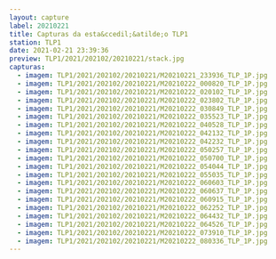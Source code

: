 ```yaml
---
layout: capture
label: 20210221
title: Capturas da esta&ccedil;&atilde;o TLP1
station: TLP1
date: 2021-02-21 23:39:36
preview: TLP1/2021/202102/20210221/stack.jpg
capturas:
  - imagem: TLP1/2021/202102/20210221/M20210221_233936_TLP_1P.jpg
  - imagem: TLP1/2021/202102/20210221/M20210222_000820_TLP_1P.jpg
  - imagem: TLP1/2021/202102/20210221/M20210222_020102_TLP_1P.jpg
  - imagem: TLP1/2021/202102/20210221/M20210222_023802_TLP_1P.jpg
  - imagem: TLP1/2021/202102/20210221/M20210222_030849_TLP_1P.jpg
  - imagem: TLP1/2021/202102/20210221/M20210222_035523_TLP_1P.jpg
  - imagem: TLP1/2021/202102/20210221/M20210222_040528_TLP_1P.jpg
  - imagem: TLP1/2021/202102/20210221/M20210222_042132_TLP_1P.jpg
  - imagem: TLP1/2021/202102/20210221/M20210222_042232_TLP_1P.jpg
  - imagem: TLP1/2021/202102/20210221/M20210222_050257_TLP_1P.jpg
  - imagem: TLP1/2021/202102/20210221/M20210222_050700_TLP_1P.jpg
  - imagem: TLP1/2021/202102/20210221/M20210222_054044_TLP_1P.jpg
  - imagem: TLP1/2021/202102/20210221/M20210222_055035_TLP_1P.jpg
  - imagem: TLP1/2021/202102/20210221/M20210222_060603_TLP_1P.jpg
  - imagem: TLP1/2021/202102/20210221/M20210222_060637_TLP_1P.jpg
  - imagem: TLP1/2021/202102/20210221/M20210222_060915_TLP_1P.jpg
  - imagem: TLP1/2021/202102/20210221/M20210222_062252_TLP_1P.jpg
  - imagem: TLP1/2021/202102/20210221/M20210222_064432_TLP_1P.jpg
  - imagem: TLP1/2021/202102/20210221/M20210222_064526_TLP_1P.jpg
  - imagem: TLP1/2021/202102/20210221/M20210222_073910_TLP_1P.jpg
  - imagem: TLP1/2021/202102/20210221/M20210222_080336_TLP_1P.jpg
---
```

